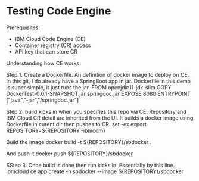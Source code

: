 # Testing Code Engine

Prerequisites:
- IBM Cloud Code Engine (CE)
- Container registry (CR) access 
- API key that can store CR

Understanding how CE works.

Step 1. Create a Dockerfile. An definition of docker image to deploy on CE.
In this git, I do already have a SpringBoot app in jar. Dockerfile in this demo is super simple, it just runs the jar.
FROM openjdk:11-jdk-slim
COPY DockerTest-0.0.1-SNAPSHOT.jar springdoc.jar
EXPOSE 8080
ENTRYPOINT ["java","-jar","/springdoc.jar"]  

Step 2. build kicks in when you specifies this repo via CE. Repository and IBM Cloud CR detail are inherited from the UI.
It builds a docker image using Dockerfile in curent dir then pushes to CR.
set -ex
export REPOSITORY=${REPOSITORY:-ibmcom}

Build the image
docker build -t ${REPOSITORY}/sbdocker .

And push it
docker push ${REPOSITORY}/sbdocker

SStep 3. Once build is done then run kicks in. Essentially by this line.
ibmcloud ce app create -n sbdocker --image ${REPOSITORY}/sbdocker
